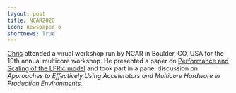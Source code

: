 ```yaml
---
layout: post
title: NCAR2020
icon: newspaper-o
shortnews: True
---
```


[Chris](bio/chris.html) attended a virual workshop run by NCAR in Boulder, CO, USA for the 10th annual multicore workshop. He presented a paper on [Performance and Scaling of the LFRic model](https://www2.cisl.ucar.edu/events/workshops/multicore-workshop/2020/2020-multicore-10-workshop
) and took part in a panel discussion on *Approaches to Effectively Using Accelerators and Multicore Hardware in Production Environments.*

